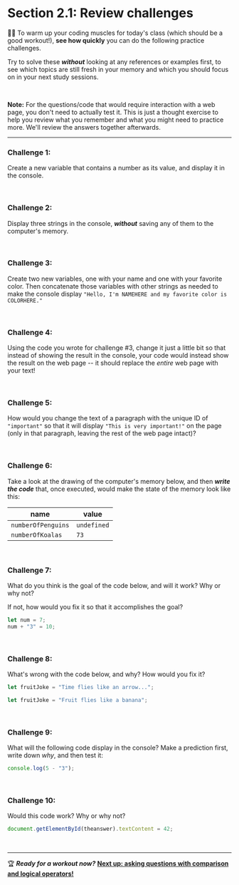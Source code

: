 # Section 2.1: Review challenges

:weight_lifting_man: To warm up your coding muscles for today's class (which should be a good workout!), **see how quickly** you can do the following practice challenges.

Try to solve these ***without*** looking at any references or examples first, to see which topics are still fresh in your memory and which you should focus on in your next study sessions.

<br/>

**Note:** For the questions/code that would require interaction with a web page, you don't need to actually test it. This is just a thought exercise to help you review what you remember and what you might need to practice more. We'll review the answers together afterwards.

<hr/>

### Challenge 1:

Create a new variable that contains a number as its value, and display it in the console.

<br/>

### Challenge 2:

Display three strings in the console, ***without*** saving any of them to the computer's memory.

<br/>

### Challenge 3:

Create two new variables, one with your name and one with your favorite color. Then concatenate those variables with other strings as needed to make the console display `"Hello, I'm NAMEHERE and my favorite color is COLORHERE."`

<br/>

### Challenge 4:

Using the code you wrote for challenge #3, change it just a little bit so that instead of showing the result in the console, your code would instead show the result on the web page -- it should replace the *entire* web page with your text!

<br/>

### Challenge 5:

How would you change the text of a paragraph with the unique ID of `"important"` so that it will display `"This is very important!"` on the page (only in that paragraph, leaving the rest of the web page intact)?

<br/>

### Challenge 6:

Take a look at the drawing of the computer's memory below, and then ***write the code*** that, once executed, would make the state of the memory look like this:

| name    | value |
|------|-------|
| `numberOfPenguins` | `undefined` |
| `numberOfKoalas` | `73` |


<br/>

### Challenge 7:

What do you think is the goal of the code below, and will it work? Why or why not?

If not, how would you fix it so that it accomplishes the goal?

```javascript
let num = 7;
num + "3" = 10;
```

<br/>

### Challenge 8:

What's wrong with the code below, and why? How would you fix it?

```javascript
let fruitJoke = "Time flies like an arrow...";

let fruitJoke = "Fruit flies like a banana";
```

<br/>

### Challenge 9:

What will the following code display in the console? Make a prediction first, write down *why*, and then test it:

```javascript
console.log(5 - "3");
```


<br/>

### Challenge 10:

Would this code work? Why or why not?

```javascript
document.getElementById(theanswer).textContent = 42;
```

<br/>

<hr/>

:trophy: ***Ready for a workout now?*** **[Next up: asking questions with comparison and logical operators!](#)**
